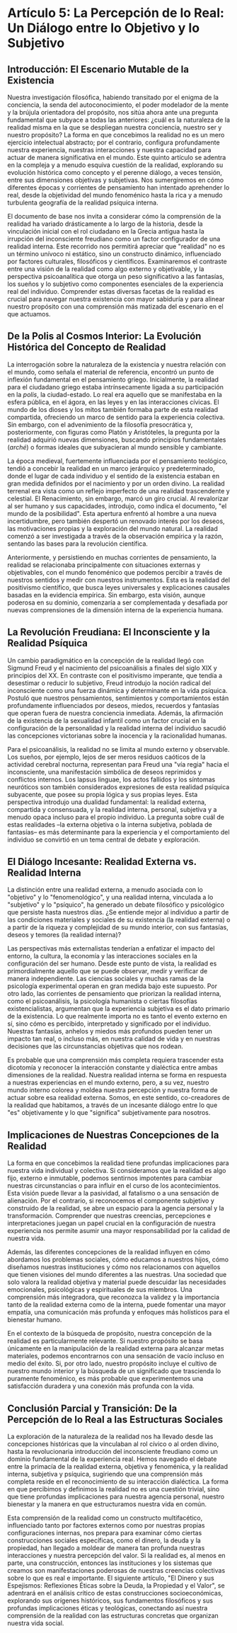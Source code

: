 # Artículo 5: La Percepción de lo Real: Un Diálogo entre lo Objetivo y lo Subjetivo

## Introducción: El Escenario Mutable de la Existencia

Nuestra investigación filosófica, habiendo transitado por el enigma de la conciencia, la senda del autoconocimiento, el poder modelador de la mente y la brújula orientadora del propósito, nos sitúa ahora ante una pregunta fundamental que subyace a todas las anteriores: ¿cuál es la naturaleza de la realidad misma en la que se despliegan nuestra conciencia, nuestro ser y nuestro propósito? La forma en que concebimos la realidad no es un mero ejercicio intelectual abstracto; por el contrario, configura profundamente nuestra experiencia, nuestras interacciones y nuestra capacidad para actuar de manera significativa en el mundo. Este quinto artículo se adentra en la compleja y a menudo esquiva cuestión de la realidad, explorando su evolución histórica como concepto y el perenne diálogo, a veces tensión, entre sus dimensiones objetivas y subjetivas. Nos sumergiremos en cómo diferentes épocas y corrientes de pensamiento han intentado aprehender lo real, desde la objetividad del mundo fenoménico hasta la rica y a menudo turbulenta geografía de la realidad psíquica interna.

El documento de base nos invita a considerar cómo la comprensión de la realidad ha variado drásticamente a lo largo de la historia, desde la vinculación inicial con el rol ciudadano en la Grecia antigua hasta la irrupción del inconsciente freudiano como un factor configurador de una realidad interna. Este recorrido nos permitirá apreciar que "realidad" no es un término unívoco ni estático, sino un constructo dinámico, influenciado por factores culturales, filosóficos y científicos. Examinaremos el contraste entre una visión de la realidad como algo externo y objetivable, y la perspectiva psicoanalítica que otorga un peso significativo a las fantasías, los sueños y lo subjetivo como componentes esenciales de la experiencia real del individuo. Comprender estas diversas facetas de la realidad es crucial para navegar nuestra existencia con mayor sabiduría y para alinear nuestro propósito con una comprensión más matizada del escenario en el que actuamos.

## De la Polis al Cosmos Interior: La Evolución Histórica del Concepto de Realidad

La interrogación sobre la naturaleza de la existencia y nuestra relación con el mundo, como señala el material de referencia, encontró un punto de inflexión fundamental en el pensamiento griego. Inicialmente, la realidad para el ciudadano griego estaba intrínsecamente ligada a su participación en la *polis*, la ciudad-estado. Lo real era aquello que se manifestaba en la esfera pública, en el ágora, en las leyes y en las interacciones cívicas. El mundo de los dioses y los mitos también formaba parte de esta realidad compartida, ofreciendo un marco de sentido para la experiencia colectiva. Sin embargo, con el advenimiento de la filosofía presocrática y, posteriormente, con figuras como Platón y Aristóteles, la pregunta por la realidad adquirió nuevas dimensiones, buscando principios fundamentales (*arché*) o formas ideales que subyacieran al mundo sensible y cambiante.

La época medieval, fuertemente influenciada por el pensamiento teológico, tendió a concebir la realidad en un marco jerárquico y predeterminado, donde el lugar de cada individuo y el sentido de la existencia estaban en gran medida definidos por el nacimiento y por un orden divino. La realidad terrenal era vista como un reflejo imperfecto de una realidad trascendente y celestial. El Renacimiento, sin embargo, marcó un giro crucial. Al revalorizar al ser humano y sus capacidades, introdujo, como indica el documento, "el mundo de la posibilidad". Esta apertura enfrentó al hombre a una nueva incertidumbre, pero también despertó un renovado interés por los deseos, las motivaciones propias y la exploración del mundo natural. La realidad comenzó a ser investigada a través de la observación empírica y la razón, sentando las bases para la revolución científica.

Anteriormente, y persistiendo en muchas corrientes de pensamiento, la realidad se relacionaba principalmente con situaciones externas y objetivables, con el mundo fenoménico que podemos percibir a través de nuestros sentidos y medir con nuestros instrumentos. Esta es la realidad del positivismo científico, que busca leyes universales y explicaciones causales basadas en la evidencia empírica. Sin embargo, esta visión, aunque poderosa en su dominio, comenzaría a ser complementada y desafiada por nuevas comprensiones de la dimensión interna de la experiencia humana.

## La Revolución Freudiana: El Inconsciente y la Realidad Psíquica

Un cambio paradigmático en la concepción de la realidad llegó con Sigmund Freud y el nacimiento del psicoanálisis a finales del siglo XIX y principios del XX. En contraste con el positivismo imperante, que tendía a desestimar o reducir lo subjetivo, Freud introdujo la noción radical del inconsciente como una fuerza dinámica y determinante en la vida psíquica. Postuló que nuestros pensamientos, sentimientos y comportamientos están profundamente influenciados por deseos, miedos, recuerdos y fantasías que operan fuera de nuestra conciencia inmediata. Además, la afirmación de la existencia de la sexualidad infantil como un factor crucial en la configuración de la personalidad y la realidad interna del individuo sacudió las concepciones victorianas sobre la inocencia y la racionalidad humanas.

Para el psicoanálisis, la realidad no se limita al mundo externo y observable. Los sueños, por ejemplo, lejos de ser meros residuos caóticos de la actividad cerebral nocturna, representan para Freud una "vía regia" hacia el inconsciente, una manifestación simbólica de deseos reprimidos y conflictos internos. Los lapsus linguae, los actos fallidos y los síntomas neuróticos son también considerados expresiones de esta realidad psíquica subyacente, que posee su propia lógica y sus propias leyes. Esta perspectiva introdujo una dualidad fundamental: la realidad externa, compartida y consensuada, y la realidad interna, personal, subjetiva y a menudo opaca incluso para el propio individuo. La pregunta sobre cuál de estas realidades –la externa objetiva o la interna subjetiva, poblada de fantasías– es más determinante para la experiencia y el comportamiento del individuo se convirtió en un tema central de debate y exploración.

## El Diálogo Incesante: Realidad Externa vs. Realidad Interna

La distinción entre una realidad externa, a menudo asociada con lo "objetivo" y lo "fenomenológico", y una realidad interna, vinculada a lo "subjetivo" y lo "psíquico", ha generado un debate filosófico y psicológico que persiste hasta nuestros días. ¿Se entiende mejor al individuo a partir de las condiciones materiales y sociales de su existencia (la realidad externa) o a partir de la riqueza y complejidad de su mundo interior, con sus fantasías, deseos y temores (la realidad interna)?

Las perspectivas más externalistas tenderían a enfatizar el impacto del entorno, la cultura, la economía y las interacciones sociales en la configuración del ser humano. Desde este punto de vista, la realidad es primordialmente aquello que se puede observar, medir y verificar de manera independiente. Las ciencias sociales y muchas ramas de la psicología experimental operan en gran medida bajo este supuesto. Por otro lado, las corrientes de pensamiento que priorizan la realidad interna, como el psicoanálisis, la psicología humanista o ciertas filosofías existencialistas, argumentan que la experiencia subjetiva es el dato primario de la existencia. Lo que realmente importa no es tanto el evento externo en sí, sino cómo es percibido, interpretado y significado por el individuo. Nuestras fantasías, anhelos y miedos más profundos pueden tener un impacto tan real, o incluso más, en nuestra calidad de vida y en nuestras decisiones que las circunstancias objetivas que nos rodean.

Es probable que una comprensión más completa requiera trascender esta dicotomía y reconocer la interacción constante y dialéctica entre ambas dimensiones de la realidad. Nuestra realidad interna se forma en respuesta a nuestras experiencias en el mundo externo, pero, a su vez, nuestro mundo interno colorea y moldea nuestra percepción y nuestra forma de actuar sobre esa realidad externa. Somos, en este sentido, co-creadores de la realidad que habitamos, a través de un incesante diálogo entre lo que "es" objetivamente y lo que "significa" subjetivamente para nosotros.

## Implicaciones de Nuestras Concepciones de la Realidad

La forma en que concebimos la realidad tiene profundas implicaciones para nuestra vida individual y colectiva. Si consideramos que la realidad es algo fijo, externo e inmutable, podemos sentirnos impotentes para cambiar nuestras circunstancias o para influir en el curso de los acontecimientos. Esta visión puede llevar a la pasividad, al fatalismo o a una sensación de alienación. Por el contrario, si reconocemos el componente subjetivo y construido de la realidad, se abre un espacio para la agencia personal y la transformación. Comprender que nuestras creencias, percepciones e interpretaciones juegan un papel crucial en la configuración de nuestra experiencia nos permite asumir una mayor responsabilidad por la calidad de nuestra vida.

Además, las diferentes concepciones de la realidad influyen en cómo abordamos los problemas sociales, cómo educamos a nuestros hijos, cómo diseñamos nuestras instituciones y cómo nos relacionamos con aquellos que tienen visiones del mundo diferentes a las nuestras. Una sociedad que solo valora la realidad objetiva y material puede descuidar las necesidades emocionales, psicológicas y espirituales de sus miembros. Una comprensión más integradora, que reconozca la validez y la importancia tanto de la realidad externa como de la interna, puede fomentar una mayor empatía, una comunicación más profunda y enfoques más holísticos para el bienestar humano.

En el contexto de la búsqueda de propósito, nuestra concepción de la realidad es particularmente relevante. Si nuestro propósito se basa únicamente en la manipulación de la realidad externa para alcanzar metas materiales, podemos encontrarnos con una sensación de vacío incluso en medio del éxito. Si, por otro lado, nuestro propósito incluye el cultivo de nuestro mundo interior y la búsqueda de un significado que trascienda lo puramente fenoménico, es más probable que experimentemos una satisfacción duradera y una conexión más profunda con la vida.

## Conclusión Parcial y Transición: De la Percepción de lo Real a las Estructuras Sociales

La exploración de la naturaleza de la realidad nos ha llevado desde las concepciones históricas que la vinculaban al rol cívico o al orden divino, hasta la revolucionaria introducción del inconsciente freudiano como un dominio fundamental de la experiencia real. Hemos navegado el debate entre la primacía de la realidad externa, objetiva y fenoménica, y la realidad interna, subjetiva y psíquica, sugiriendo que una comprensión más completa reside en el reconocimiento de su interacción dialéctica. La forma en que percibimos y definimos la realidad no es una cuestión trivial, sino que tiene profundas implicaciones para nuestra agencia personal, nuestro bienestar y la manera en que estructuramos nuestra vida en común.

Esta comprensión de la realidad como un constructo multifacético, influenciado tanto por factores externos como por nuestras propias configuraciones internas, nos prepara para examinar cómo ciertas construcciones sociales específicas, como el dinero, la deuda y la propiedad, han llegado a moldear de manera tan profunda nuestras interacciones y nuestra percepción del valor. Si la realidad es, al menos en parte, una construcción, entonces las instituciones y los sistemas que creamos son manifestaciones poderosas de nuestras creencias colectivas sobre lo que es real e importante. El siguiente artículo, "El Dinero y sus Espejismos: Reflexiones Éticas sobre la Deuda, la Propiedad y el Valor", se adentrará en el análisis crítico de estas construcciones socioeconómicas, explorando sus orígenes históricos, sus fundamentos filosóficos y sus profundas implicaciones éticas y teológicas, conectando así nuestra comprensión de la realidad con las estructuras concretas que organizan nuestra vida social.

